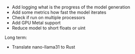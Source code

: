 - Add logging what is the progress of the model generation
- Add some metrics how fast the model iterates
- Check if run on multiple processors
- Add GPU Metal support
- Reduce model to short floats or uint

Long term:

- Translate nano-llama31 to Rust

